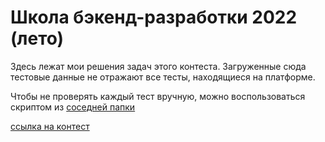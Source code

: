 # Школа бэкенд-разработки 2022 (лето)

Здесь лежат мои решения задач этого контеста. Загруженные сюда тестовые данные не отражают все тесты, находящиеся на платформе.

Чтобы не проверять каждый тест вручную, можно воспользоваться скриптом из [соседней папки](https://github.com/ypypy28/yandex.contest/tree/main/0.%20Test%20runner)

[ссылка на контест](https://contest.yandex.ru/contest/35674/enter/)
